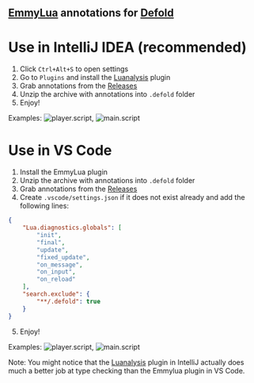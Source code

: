 ## [EmmyLua](https://github.com/EmmyLua) annotations for [Defold](https://defold.com)

# Use in IntelliJ IDEA (recommended)

1. Click `Ctrl+Alt+S` to open settings
2. Go to `Plugins` and install the [Luanalysis](https://github.com/Benjamin-Dobell/IntelliJ-Luanalysis) plugin
3. Grab annotations from the [Releases](https://github.com/mikatuo/Defold-Emmylua-Annotations/releases)
4. Unzip the archive with annotations into `.defold` folder
5. Enjoy!

Examples:
![player.script](https://user-images.githubusercontent.com/7230306/211431570-f5a05423-2693-450b-8406-8c1cf99d9157.png), 
![main.script](https://user-images.githubusercontent.com/7230306/211431591-7bc300dd-57ba-422d-b8a5-c5582f685707.png)

# Use in VS Code

1. Install the EmmyLua plugin
2. Unzip the archive with annotations into `.defold` folder
3. Grab annotations from the [Releases](https://github.com/mikatuo/Defold-Emmylua-Annotations/releases)
4. Create `.vscode/settings.json` if it does not exist already and add the following lines:
```json
{
    "Lua.diagnostics.globals": [
        "init",
        "final",
        "update",
        "fixed_update",
        "on_message",
        "on_input",
        "on_reload"
    ],
    "search.exclude": {
        "**/.defold": true
    }
}
```
5. Enjoy!

Examples:
![player.script](https://user-images.githubusercontent.com/7230306/211433659-11c93653-1b59-402b-8d6a-c28d7059fdb3.png),
![main.script](https://user-images.githubusercontent.com/7230306/211433750-b9fd32b9-3862-4dbf-b940-8c9b44bf0a12.png)

Note: You might notice that the [Luanalysis](https://github.com/Benjamin-Dobell/IntelliJ-Luanalysis) plugin in IntelliJ actually does much a better job at type checking than the Emmylua plugin in VS Code.
